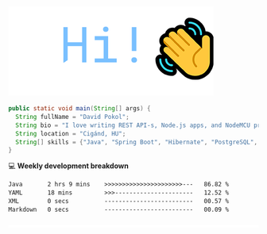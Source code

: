 ![Hi!](assets/images/hi.png)

```java
public static void main(String[] args) {
  String fullName = "David Pokol";
  String bio = "I love writing REST API-s, Node.js apps, and NodeMCU programs";
  String location = "Cigánd, HU";
  String[] skills = {"Java", "Spring Boot", "Hibernate", "PostgreSQL", "Git"};
}
```

💻 **Weekly development breakdown**
<!--START_SECTION:waka-->

```txt
Java       2 hrs 9 mins    >>>>>>>>>>>>>>>>>>>>>>---   86.82 %
YAML       18 mins         >>>----------------------   12.52 %
XML        0 secs          -------------------------   00.57 %
Markdown   0 secs          -------------------------   00.09 %
```

<!--END_SECTION:waka-->

![footer](assets/images/footer.png)
